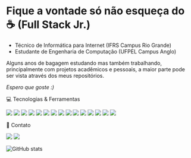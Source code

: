 # Fique a vontade só não esqueça do :coffee: (Full Stack Jr.)

</hr>

-  Técnico de Informática para Internet (IFRS Campus Rio Grande)
-  Estudante de Engenharia de Computação (UFPEL Campus Anglo)

Alguns anos de bagagem estudando mas também trabalhando, principalmente com projetos acadêmicos e pessoais, a maior parte pode ser vista através dos meus repositórios.

*Espero que goste :)*



💻 Tecnologias & Ferramentas


<img src="https://img.shields.io/badge/HTML5-E34F26?style=for-the-badge&logo=html5&logoColor=white" /> <img src="https://img.shields.io/badge/CSS3-1572B6?style=for-the-badge&logo=css3&logoColor=white" /> <img src="https://img.shields.io/badge/JavaScript-323330?style=for-the-badge&logo=javascript&logoColor=F7DF1E" /> <img src="https://img.shields.io/badge/PHP-777BB4?style=for-the-badge&logo=php&logoColor=white" /> <img src="https://img.shields.io/badge/Python-3776AB?style=for-the-badge&logo=python&logoColor=white" /> <img src="https://img.shields.io/badge/Flask-000000?style=for-the-badge&logo=flask&logoColor=white" /> <img src="https://img.shields.io/badge/Laravel-FF2D20?style=for-the-badge&logo=laravel&logoColor=white" /> <img src="https://img.shields.io/badge/React-20232A?style=for-the-badge&logo=react&logoColor=61DAFB" /> <img src="https://img.shields.io/badge/React_Native-20232A?style=for-the-badge&logo=react&logoColor=61DAFB" /> <img src="https://img.shields.io/badge/Bootstrap-563D7C?style=for-the-badge&logo=bootstrap&logoColor=white" /> <img src="https://img.shields.io/badge/jQuery-0769AD?style=for-the-badge&logo=jquery&logoColor=white" /> <img src="https://img.shields.io/badge/MySQL-00000F?style=for-the-badge&logo=mysql&logoColor=white" /> <img src="https://img.shields.io/badge/PostgreSQL-316192?style=for-the-badge&logo=postgresql&logoColor=white" /> <img src="https://img.shields.io/badge/Git-F05032?style=for-the-badge&logo=git&logoColor=white" /> <img src="https://img.shields.io/badge/Figma-F24E1E?style=for-the-badge&logo=figma&logoColor=white" />


📱 Contato

<a href="https://www.linkedin.com/in/alan-santos-20659a190/" target="_blank"><img src="https://img.shields.io/badge/LinkedIn-0077B5?style=for-the-badge&logo=linkedin&logoColor=white" /></a>
<a href="https://mail.google.com/mail/u/0/#inbox?compose=DXDwSWwtvthQsTBGVZlLwGRmxdvZkMwmtdbhjhgtMSHmbHlfsqzBpGnVSQWfswrlwkKtKMRzFdLKtLTlTKgHWPcZmslPdtBFTsWRGPrScpQqWMXFRTSfCkFL" target="_blank"><img src="https://img.shields.io/badge/Gmail-D14836?style=for-the-badge&logo=gmail&logoColor=white" /></a>



![GitHub stats](https://github-readme-stats.vercel.app/api?username=AlanDeveloper&show_icons=true)
